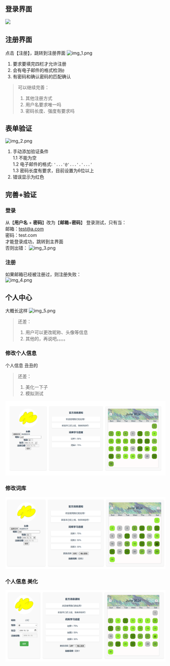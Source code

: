 ## 登录界面
![ ](img.png) 

## 注册界面
点击【注册】，跳转到注册界面
![img_1.png](img_1.png)
1. 要求要填完四栏才允许注册  
2. 会有电子邮件的格式检测`@`   
3. 有密码和确认密码的匹配确认  

> 可以继续完善： 
> 1. 其他注册方式
> 2. 用户名要求唯一吗
> 3. 密码长度、强度有要求吗 

## 表单验证
![img_2.png](img_2.png)
1. 手动添加验证条件  
1.1 不能为空  
1.2 电子邮件的格式: `'...'@'...'.'...'`  
1.3 密码长度有要求，目前设置为6位以上  
2. 错误显示为红色

## 完善+验证
### 登录
从【**用户名** + **密码**】改为【**邮箱**+**密码**】
登录测试，只有当：  
邮箱：test@a.com  
密码：test.com  
才能登录成功，跳转到主界面  
否则出错：
![img_3.png](img_3.png)

### 注册
如果邮箱已经被注册过，则注册失败：  
![img_4.png](img_4.png)

## 个人中心
大概长这样
![img_5.png](img_5.png)
> 还差：
> 1. 用户可以更改昵称、头像等信息
> 2. 其他的，再说吧。。。。
### 修改个人信息
个人信息 丑丑的  
> 还差：
> 1. 美化一下子
> 2. 模拟测试

![个人中心页面](img_6.png)
### 修改词库
![img_7.png](img_7.png)

### 个人信息 美化
![img_8.png](img_8.png)
